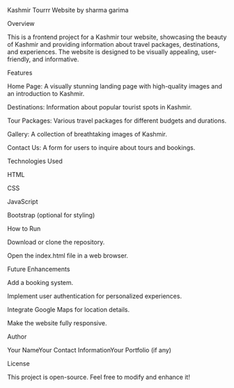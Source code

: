 Kashmir Tourrr Website by sharma garima

Overview

This is a frontend project for a Kashmir tour website, showcasing the beauty of Kashmir and providing information about travel packages, destinations, and experiences. The website is designed to be visually appealing, user-friendly, and informative.

Features

Home Page: A visually stunning landing page with high-quality images and an introduction to Kashmir.

Destinations: Information about popular tourist spots in Kashmir.

Tour Packages: Various travel packages for different budgets and durations.

Gallery: A collection of breathtaking images of Kashmir.

Contact Us: A form for users to inquire about tours and bookings.

Technologies Used

HTML

CSS

JavaScript

Bootstrap (optional for styling)

How to Run

Download or clone the repository.

Open the index.html file in a web browser.

Future Enhancements

Add a booking system.

Implement user authentication for personalized experiences.

Integrate Google Maps for location details.

Make the website fully responsive.

Author

Your NameYour Contact InformationYour Portfolio (if any)

License

This project is open-source. Feel free to modify and enhance it!

